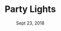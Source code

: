 ---
title: "Party Lights"
postType: "miniproject"
description: "LED strip syncronized to the music for the ultimate party experience."
date: Sept 23, 2018

redirect_to: "../projects/partylights"
---
